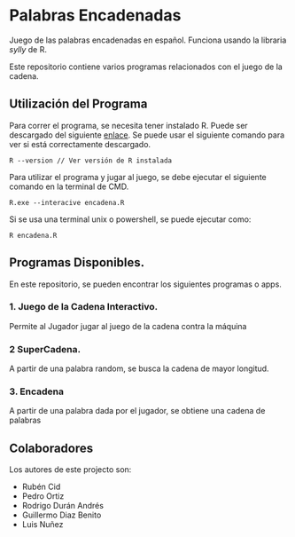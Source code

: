 # Palabras Encadenadas
Juego de las palabras encadenadas en español. Funciona usando la libraria *sylly*
de R.

Este repositorio contiene varios programas relacionados con el juego de la cadena.

## Utilización del Programa
Para correr el programa, se necesita tener instalado R. Puede ser descargado del siguiente [enlace](https://cran.r-project.org/).
Se puede usar el siguiente comando para ver si está correctamente descargado.
```
R --version // Ver versión de R instalada
```
Para utilizar el programa y jugar al juego, se debe ejecutar el siguiente comando en la terminal de CMD.
``` 
R.exe --interacive encadena.R
```
Si se usa una terminal unix o powershell, se puede ejecutar como:
```
R encadena.R
```
## Programas Disponibles.
En este repositorio, se pueden encontrar los siguientes programas o apps.

### 1. Juego de la Cadena Interactivo.
Permite al Jugador jugar al juego de la cadena contra la máquina

### 2 SuperCadena.
A partir de una palabra random, se busca la cadena de mayor longitud.

### 3. Encadena
A partir de una palabra dada por el jugador, se obtiene una cadena de palabras

## Colaboradores
Los autores de este projecto son:
- Rubén Cid
- Pedro Ortiz
- Rodrigo Durán Andrés
- Guillermo Diaz Benito
- Luis Nuñez
